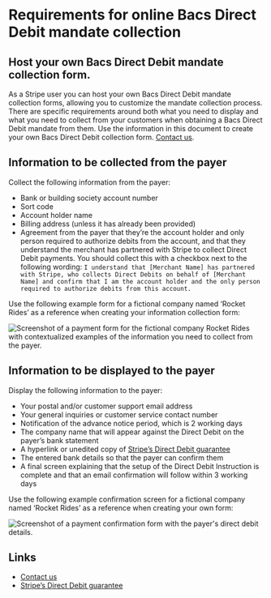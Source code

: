 # Requirements for online Bacs Direct Debit mandate collection

## Host your own Bacs Direct Debit mandate collection form.

As a Stripe user you can host your own Bacs Direct Debit mandate collection
forms, allowing you to customize the mandate collection process. There are
specific requirements around both what you need to display and what you need to
collect from your customers when obtaining a Bacs Direct Debit mandate from
them. Use the information in this document to create your own Bacs Direct Debit
collection form. [Contact us](https://support.stripe.com/contact).

## Information to be collected from the payer

Collect the following information from the payer:

- Bank or building society account number
- Sort code
- Account holder name
- Billing address (unless it has already been provided)
- Agreement from the payer that they’re the account holder and only person
required to authorize debits from the account, and that they understand the
merchant has partnered with Stripe to collect Direct Debit payments. You should
collect this with a checkbox next to the following wording: `I understand that
[Merchant Name] has partnered with Stripe, who collects Direct Debits on behalf
of [Merchant Name] and confirm that I am the account holder and the only person
required to authorize debits from this account.`

Use the following example form for a fictional company named ‘Rocket Rides’ as a
reference when creating your information collection form:

![Screenshot of a payment form for the fictional company Rocket Rides with
contextualized examples of the information you need to collect from the
payer.](https://b.stripecdn.com/docs-statics-srv/assets/bacs-mandate-collection-example.c88809add0cd96b47eec366a89c59b35.png)

## Information to be displayed to the payer

Display the following information to the payer:

- Your postal and/or customer support email address
- Your general inquiries or customer service contact number
- Notification of the advance notice period, which is 2 working days
- The company name that will appear against the Direct Debit on the payer’s bank
statement
- A hyperlink or unedited copy of [Stripe’s Direct Debit
guarantee](https://stripe.com/legal/bacs-direct-debit-guarantee)
- The entered bank details so that the payer can confirm them
- A final screen explaining that the setup of the Direct Debit Instruction is
complete and that an email confirmation will follow within 3 working days

Use the following example confirmation screen for a fictional company named
‘Rocket Rides’ as a reference when creating your own form:

![Screenshot of a payment confirmation form with the payer's direct debit
details.](https://b.stripecdn.com/docs-statics-srv/assets/bacs-mandate-collection-confirmation-example.4918520e67e84b054742c93925b7dff5.png)

## Links

- [Contact us](https://support.stripe.com/contact)
- [Stripe’s Direct Debit
guarantee](https://stripe.com/legal/bacs-direct-debit-guarantee)